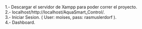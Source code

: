 1.- Descargar el servidor de Xampp para poder correr el proyecto. \
2.- localhost/http://localhost/AquaSmart_Control/. \
3.- Iniciar Sesion. ( User: moises, pass: rasmuslerdorf ). \
4.- Dashboard.
